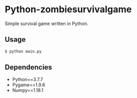 # Python-zombiesurvivalgame
Simple survival game written in Python.

## Usage
```bash
$ python main.py
```

## Dependencies
 - Python==3.7.7 
 - Pygame==1.9.6
 - Numpy==1.18.1
